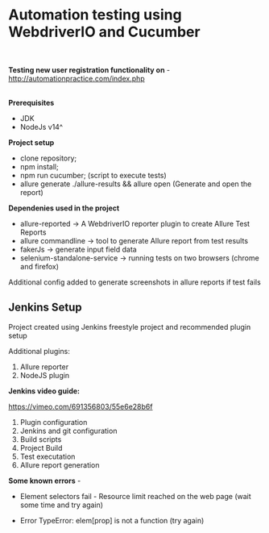 # Automation testing using WebdriverIO and Cucumber

<br>

**Testing new user registration functionality on** - http://automationpractice.com/index.php
<br>
<br>

**Prerequisites**

- JDK
- NodeJs v14^

**Project setup**

- clone repository;<br>
- npm install;<br>
- npm run cucumber; (script to execute tests)<br>
- allure generate ./allure-results && allure open (Generate and open the report)<br>


**Dependenies used in the project**

- allure-reported -> A WebdriverIO reporter plugin to create Allure Test Reports<br>
- allure commandline -> tool to generate Allure report from test results<br>
- fakerJs -> generate input field data<br>
- selenium-standalone-service -> running tests on two browsers (chrome and firefox)<br>

Additional config added to generate screenshots in allure reports if test fails


## Jenkins Setup

Project created using Jenkins freestyle project and recommended plugin setup

Additional plugins:
1. Allure reporter
2. NodeJS plugin

**Jenkins video guide:**

https://vimeo.com/691356803/55e6e28b6f

1. Plugin configuration 
2. Jenkins and git configuration
3. Build scripts
4. Project Build
5. Test executation
6. Allure report generation




 **Some known errors** -

* Element selectors fail - Resource limit reached on the web page (wait some time and try again)

* Error TypeError: elem[prop] is not a function (try again)

